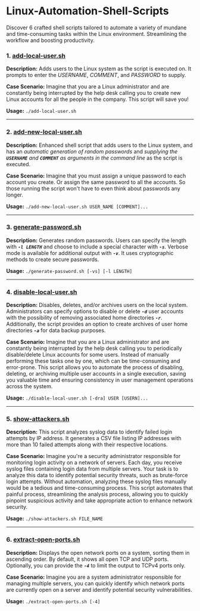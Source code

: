 # Linux-Automation-Shell-Scripts
Discover 6 crafted shell scripts tailored to automate a variety of mundane and time-consuming tasks within the Linux environment. Streamlining the workflow and boosting productivity.

### 1. [add-local-user.sh](Scripts/add-local-user.sh)
**Description:** Adds users to the Linux system as the script is executed on. It prompts to enter the *USERNAME*, *COMMENT*, and *PASSWORD* to supply.

**Case Scenario:** Imagine that you are a Linux administrator and are constantly being interrupted by the help desk calling you to create new Linux accounts for all the people in the company. This script will save you!

**Usage:** `./add-local-user.sh`

---
### 2. [add-new-local-user.sh](Scripts/add-new-local-user.sh)
**Description:** Enhanced shell script that adds users to the Linux system, and has an *automatic generation of random passwords* and *supplying the **`USERNAME`** and **`COMMENT`** as arguments in the command line* as the script is executed.

**Case Scenario:** Imagine that you must assign a unique password to each account you create. Or assign the same password to all the accounts. So those running the script won't have to even think about passwords any longer.

**Usage:** `./add-new-local-user.sh USER_NAME [COMMENT]...`

---
### 3. [generate-password.sh](Scripts/generate-password.sh)
**Description:** Generates random passwords. Users can specify the length with ***`-l LENGTH`*** and choose to include a special character with ***`-s`***. Verbose mode is available for additional output with ***`-v`***. It uses cryptographic methods to create secure passwords.

**Usage:** `./generate-password.sh [-vs] [-l LENGTH]`

---
### 4. [disable-local-user.sh](Scripts/disable-local-user.sh)
**Description:** Disables, deletes, and/or archives users on the local system. Administrators can specify options to disable or delete ***`-d`*** user accounts with the possibility of removing associated home directories ***`-r`***. Additionally, the script provides an option to create archives of user home directories ***`-a`*** for data backup purposes.

**Case Scenario:** Imagine that you are a Linux administrator and are constantly being interrupted by the help desk calling you to periodically disable/delete Linux accounts for some users. Instead of manually performing these tasks one by one, which can be time-consuming and error-prone. This script allows you to automate the process of disabling, deleting, or archiving multiple user accounts in a single execution, saving you valuable time and ensuring consistency in user management operations across the system.

**Usage:** `./disable-local-user.sh [-dra] USER [USERN]...`

---
### 5. [show-attackers.sh](Scripts/show-attackers.sh)
**Description:** This script analyzes syslog data to identify failed login attempts by IP address. It generates a CSV file listing IP addresses with more than 10 failed attempts along with their respective locations.

**Case Scenario:** Imagine you're a security administrator responsible for monitoring login activity on a network of servers. Each day, you receive syslog files containing login data from multiple servers. Your task is to analyze this data to identify potential security threats, such as brute-force login attempts. Without automation, analyzing these syslog files manually would be a tedious and time-consuming process. This script automates that painful process, streamlining the analysis process, allowing you to quickly pinpoint suspicious activity and take appropriate action to enhance network security.

**Usage:** `./show-attackers.sh FILE_NAME`

---
### 6. [extract-open-ports.sh](Scripts/extract-open-ports.sh)
**Description:** Displays the open network ports on a system, sorting them in ascending order. By default, it shows all open TCP and UDP ports. Optionally, you can provide the ***`-4`*** to limit the output to TCPv4 ports only.

**Case Scenario:** Imagine you are a system administrator responsible for managing multiple servers, you can quickly identify which network ports are currently open on a server and identify potential security vulnerabilities.

**Usage:** `./extract-open-ports.sh [-4]`
